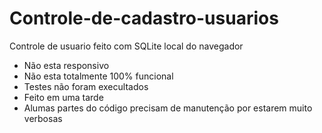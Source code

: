 # Controle-de-cadastro-usuarios

Controle de usuario feito com SQLite local do navegador

- Não esta responsivo 
- Não esta totalmente 100% funcional
- Testes não foram execultados
- Feito em uma tarde
- Alumas partes do código precisam de manutenção por estarem muito verbosas
